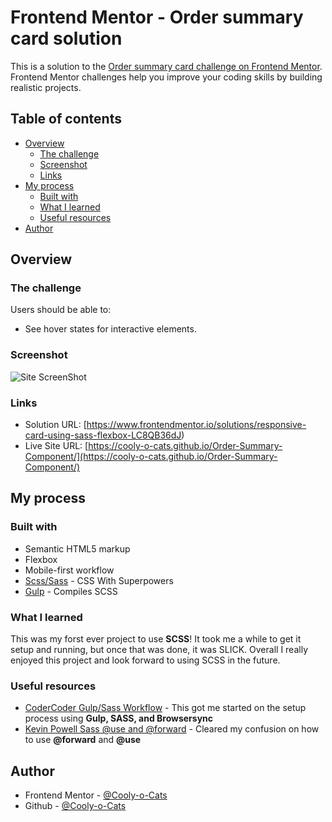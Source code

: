 # Frontend Mentor - Order summary card solution

This is a solution to the [Order summary card challenge on Frontend Mentor](https://www.frontendmentor.io/challenges/order-summary-component-QlPmajDUj). Frontend Mentor challenges help you improve your coding skills by building realistic projects. 

## Table of contents

- [Overview](#overview)
  - [The challenge](#the-challenge)
  - [Screenshot](#screenshot)
  - [Links](#links)
- [My process](#my-process)
  - [Built with](#built-with)
  - [What I learned](#what-i-learned)
  - [Useful resources](#useful-resources)
- [Author](#author)

## Overview

### The challenge

Users should be able to:

- See hover states for interactive elements.

### Screenshot

![Site ScreenShot](https://imgur.com/kLXa3XS.png)

### Links

- Solution URL: [https://www.frontendmentor.io/solutions/responsive-card-using-sass-flexbox-LC8QB36dJ)
- Live Site URL: [https://cooly-o-cats.github.io/Order-Summary-Component/](https://cooly-o-cats.github.io/Order-Summary-Component/)

## My process

### Built with

- Semantic HTML5 markup
- Flexbox
- Mobile-first workflow
- [Scss/Sass](https://sass-lang.com/) - CSS With Superpowers
- [Gulp](https://gulpjs.com/) - Compiles SCSS

### What I learned

This was my forst ever project to use **SCSS**! It took me a while to get it setup and running, but once that was done, it was SLICK. Overall I really enjoyed this project and look forward to using SCSS in the future.

### Useful resources

- [CoderCoder Gulp/Sass Workflow](https://www.youtube.com/watch?v=q0E1hbcj-NI) - This got me started on the setup process using **Gulp, SASS, and Browsersync**
- [Kevin Powell Sass @use and @forward](https://www.youtube.com/watch?v=CR-a8upNjJ0&t=669s) - Cleared my confusion on how to use **@forward** and **@use**


## Author

- Frontend Mentor - [@Cooly-o-Cats](https://www.frontendmentor.io/profile/Cooly-o-Cats)
- Github - [@Cooly-o-Cats](https://github.com/Cooly-o-Cats)
